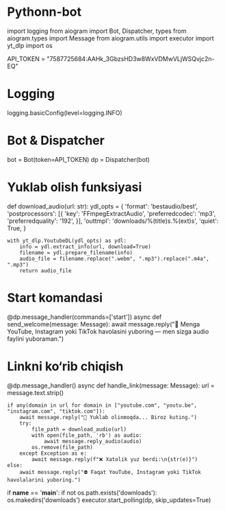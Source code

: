 # Pythonn-bot
import logging
from aiogram import Bot, Dispatcher, types
from aiogram.types import Message
from aiogram.utils import executor
import yt_dlp
import os

API_TOKEN = "7587725684:AAHk_3GbzsHD3w8WxVDMwVLjWSQvjc2n-EQ"

# Logging
logging.basicConfig(level=logging.INFO)

# Bot & Dispatcher
bot = Bot(token=API_TOKEN)
dp = Dispatcher(bot)

# Yuklab olish funksiyasi
def download_audio(url: str):
    ydl_opts = {
        'format': 'bestaudio/best',
        'postprocessors': [{
            'key': 'FFmpegExtractAudio',
            'preferredcodec': 'mp3',
            'preferredquality': '192',
        }],
        'outtmpl': 'downloads/%(title)s.%(ext)s',
        'quiet': True,
    }

    with yt_dlp.YoutubeDL(ydl_opts) as ydl:
        info = ydl.extract_info(url, download=True)
        filename = ydl.prepare_filename(info)
        audio_file = filename.replace(".webm", ".mp3").replace(".m4a", ".mp3")
        return audio_file

# Start komandasi
@dp.message_handler(commands=['start'])
async def send_welcome(message: Message):
    await message.reply("🎵 Menga YouTube, Instagram yoki TikTok havolasini yuboring — men sizga audio faylini yuboraman.")

# Linkni ko‘rib chiqish
@dp.message_handler()
async def handle_link(message: Message):
    url = message.text.strip()

    if any(domain in url for domain in ["youtube.com", "youtu.be", "instagram.com", "tiktok.com"]):
        await message.reply("🔄 Yuklab olinmoqda... Biroz kuting.")
        try:
            file_path = download_audio(url)
            with open(file_path, 'rb') as audio:
                await message.reply_audio(audio)
            os.remove(file_path)
        except Exception as e:
            await message.reply(f"❌ Xatolik yuz berdi:\n{str(e)}")
    else:
        await message.reply("⛔ Faqat YouTube, Instagram yoki TikTok havolalarini yuboring.")

if __name__ == '__main__':
    if not os.path.exists('downloads'):
        os.makedirs('downloads')
    executor.start_polling(dp, skip_updates=True)
